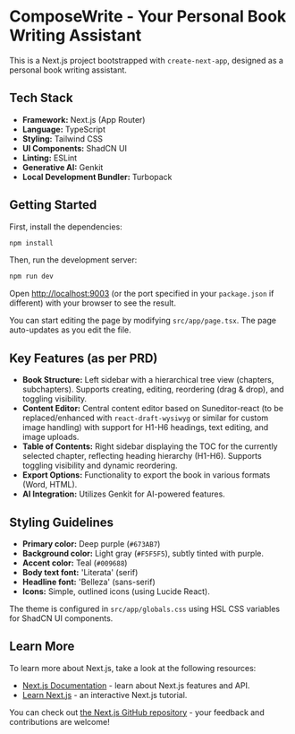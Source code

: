 # ComposeWrite - Your Personal Book Writing Assistant

This is a Next.js project bootstrapped with `create-next-app`, designed as a personal book writing assistant.

## Tech Stack

- **Framework:** Next.js (App Router)
- **Language:** TypeScript
- **Styling:** Tailwind CSS
- **UI Components:** ShadCN UI
- **Linting:** ESLint
- **Generative AI:** Genkit
- **Local Development Bundler:** Turbopack


## Getting Started

First, install the dependencies:
```bash
npm install
```

Then, run the development server:
```bash
npm run dev
```

Open [http://localhost:9003](http://localhost:9003) (or the port specified in your `package.json` if different) with your browser to see the result.

You can start editing the page by modifying `src/app/page.tsx`. The page auto-updates as you edit the file.


## Key Features (as per PRD)

-   **Book Structure:** Left sidebar with a hierarchical tree view (chapters, subchapters). Supports creating, editing, reordering (drag & drop), and toggling visibility.
-   **Content Editor:** Central content editor based on Suneditor-react (to be replaced/enhanced with `react-draft-wysiwyg` or similar for custom image handling) with support for H1-H6 headings, text editing, and image uploads.
-   **Table of Contents:** Right sidebar displaying the TOC for the currently selected chapter, reflecting heading hierarchy (H1-H6). Supports toggling visibility and dynamic reordering.
-   **Export Options:** Functionality to export the book in various formats (Word, HTML).
-   **AI Integration:** Utilizes Genkit for AI-powered features.

## Styling Guidelines

-   **Primary color:** Deep purple (`#673AB7`)
-   **Background color:** Light gray (`#F5F5F5`), subtly tinted with purple.
-   **Accent color:** Teal (`#009688`)
-   **Body text font:** 'Literata' (serif)
-   **Headline font:** 'Belleza' (sans-serif)
-   **Icons:** Simple, outlined icons (using Lucide React).

The theme is configured in `src/app/globals.css` using HSL CSS variables for ShadCN UI components.

## Learn More

To learn more about Next.js, take a look at the following resources:

-   [Next.js Documentation](https://nextjs.org/docs) - learn about Next.js features and API.
-   [Learn Next.js](https://nextjs.org/learn) - an interactive Next.js tutorial.

You can check out [the Next.js GitHub repository](https://github.com/vercel/next.js/) - your feedback and contributions are welcome!
